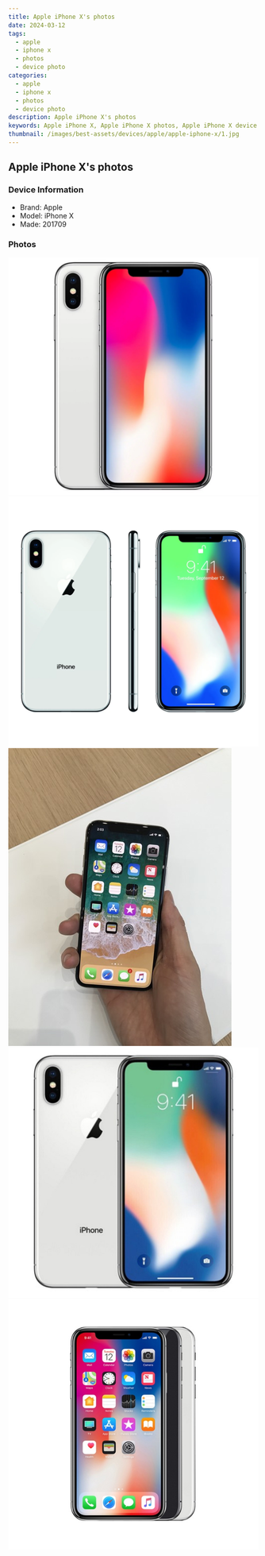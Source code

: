 ```yaml
---
title: Apple iPhone X's photos
date: 2024-03-12
tags: 
  - apple
  - iphone x
  - photos
  - device photo
categories: 
  - apple
  - iphone x
  - photos
  - device photo
description: Apple iPhone X's photos
keywords: Apple iPhone X, Apple iPhone X photos, Apple iPhone X device photo
thumbnail: /images/best-assets/devices/apple/apple-iphone-x/1.jpg
---
```


## Apple iPhone X's photos

### Device Information

- Brand: Apple
- Model: iPhone X
- Made: 201709

### Photos

![/images/best-assets/devices/apple/apple-iphone-x/1.jpg](/images/best-assets/devices/apple/apple-iphone-x/1.jpg)
![/images/best-assets/devices/apple/apple-iphone-x/2.jpg](/images/best-assets/devices/apple/apple-iphone-x/2.jpg)
![/images/best-assets/devices/apple/apple-iphone-x/3.jpg](/images/best-assets/devices/apple/apple-iphone-x/3.jpg)
![/images/best-assets/devices/apple/apple-iphone-x/4.jpg](/images/best-assets/devices/apple/apple-iphone-x/4.jpg)
![/images/best-assets/devices/apple/apple-iphone-x/5.jpg](/images/best-assets/devices/apple/apple-iphone-x/5.jpg)
